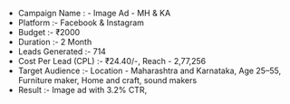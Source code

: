 - Campaign Name : - Image Ad - MH & KA
- Platform :- Facebook & Instagram
- Budget :- ₹2000
- Duration :- 2 Month
- Leads Generated :- 714
- Cost Per Lead (CPL) :- ₹24.40/-, Reach - 2,77,256
- Target Audience :- Location - Maharashtra and Karnataka, Age 25–55, Furniture maker, Home and craft, sound makers
- Result :- Image ad with 3.2% CTR,
